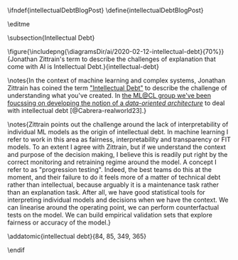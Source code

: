 \ifndef{intellectualDebtBlogPost}
\define{intellectualDebtBlogPost}

\editme

\subsection{Intellectual Debt}

\figure{\includepng{\diagramsDir/ai/2020-02-12-intellectual-debt}{70%}}{Jonathan Zittrain's term to describe the challenges of explanation that come with AI is Intellectual Debt.}{intellectual-debt}

\notes{In the context of machine learning and complex systems, Jonathan Zittrain has coined the term ["Intellectual Debt"](https://medium.com/berkman-klein-center/from-technical-debt-to-intellectual-debt-in-ai-e05ac56a502c) to describe the challenge of understanding what you've created. In [the ML@CL group we've been foucssing on developing the notion of a *data-oriented architecture*](https://mlatcl.github.io/projects/data-oriented-architectures-for-ai-based-systems.html) to deal with intellectual debt [@Cabrera-realworld23].}

\notes{Zittrain points out the challenge around the lack of interpretability
of individual ML models as the origin of intellectual debt. In machine
learning I refer to work in this area as fairness, interpretability
and transparency or FIT models. To an extent I agree with Zittrain,
but if we understand the context and purpose of the decision making, I
believe this is readily put right by the correct monitoring and
retraining regime around the model. A concept I refer to as
"progression testing". Indeed, the best teams do this at the moment,
and their failure to do it feels more of a matter of technical debt
rather than intellectual, because arguably it is a maintenance task
rather than an explanation task. After all, we have good statistical
tools for interpreting individual models and decisions when we have
the context. We can linearise around the operating point, we can
perform counterfactual tests on the model. We can build empirical
validation sets that explore fairness or accuracy of the model.}

\addatomic{intellectual debt}{84, 85, 349, 365}

\endif
